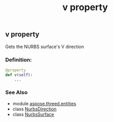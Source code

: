 ﻿---
title: v property
second_title: Aspose.3D for Python via .NET API References
description: 
type: docs
weight: 260
url: /python-net/aspose.threed.entities/nurbssurface/v/
is_root: false
---

## v property


Gets the NURBS surface's V direction
### Definition:
```python
@property
def v(self):
    ...
```

### See Also
* module [aspose.threed.entities](../../)
* class [NurbsDirection](/3d/python-net/aspose.threed.entities/nurbsdirection)
* class [NurbsSurface](/3d/python-net/aspose.threed.entities/nurbssurface)
